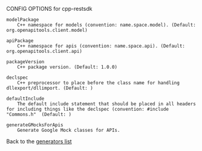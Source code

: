 
CONFIG OPTIONS for cpp-restsdk

	modelPackage
	    C++ namespace for models (convention: name.space.model). (Default: org.openapitools.client.model)

	apiPackage
	    C++ namespace for apis (convention: name.space.api). (Default: org.openapitools.client.api)

	packageVersion
	    C++ package version. (Default: 1.0.0)

	declspec
	    C++ preprocessor to place before the class name for handling dllexport/dllimport. (Default: )

	defaultInclude
	    The default include statement that should be placed in all headers for including things like the declspec (convention: #include "Commons.h"  (Default: )

	generateGMocksForApis
	    Generate Google Mock classes for APIs.

Back to the [generators list](README.md)
